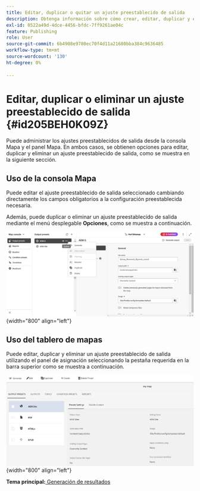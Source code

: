 ```yaml
---
title: Editar, duplicar o quitar un ajuste preestablecido de salida
description: Obtenga información sobre cómo crear, editar, duplicar y eliminar un ajuste preestablecido de salida personalizado en AEM Guides.
exl-id: 0522a49d-4dce-4456-bfdc-7ff9261ae04c
feature: Publishing
role: User
source-git-commit: 6b4908e9780ec70f4d11a21680bba384c9636485
workflow-type: tm+mt
source-wordcount: '130'
ht-degree: 0%

---
```


# Editar, duplicar o eliminar un ajuste preestablecido de salida {#id205BEH0K09Z}

Puede administrar los ajustes preestablecidos de salida desde la consola Mapa y el panel Mapa. En ambos casos, se obtienen opciones para editar, duplicar y eliminar un ajuste preestablecido de salida, como se muestra en la siguiente sección.

## Uso de la consola Mapa

Puede editar el ajuste preestablecido de salida seleccionado cambiando directamente los campos obligatorios a la configuración preestablecida necesaria.

Además, puede duplicar o eliminar un ajuste preestablecido de salida mediante el menú desplegable **Opciones**, como se muestra a continuación.


![](images/delete-preset-map-console.png){width="800" align="left"}


## Uso del tablero de mapas

Puede editar, duplicar y eliminar un ajuste preestablecido de salida utilizando el panel de asignación seleccionando la pestaña requerida en la barra superior como se muestra a continuación.

![](images/create-new-preset-map-dashboard-new.png){width="800" align="left"}



**Tema principal:**[ Generación de resultados](generate-output.md)

